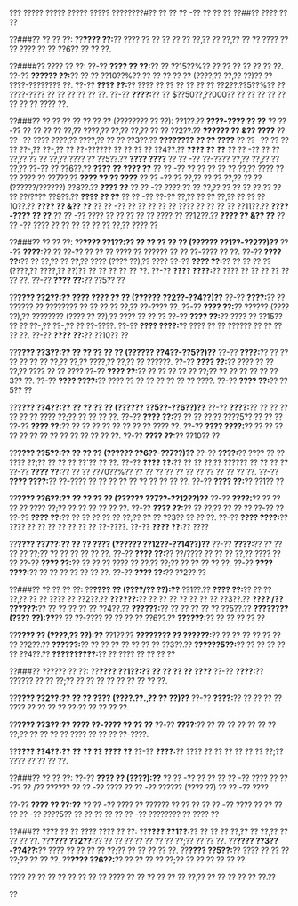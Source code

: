 ??? ????? ????? ????? ????? ????????#?? ?? ?? ?? -?? ?? ?? ??
??##?? ???? ?? ??

??###?? ?? ?? ??:
??**???? ??:**?? ???? ?? ?? ?? ?? ?? ??,?? ?? ??,?? ?? ?? ???? ?? ?? ???? ?? ?? ??6?? ?? ?? ??.

??####?? ???? ?? ??:
??-?? **???? ?? ??:**?? ?? ??15??%?? ?? ?? ?? ?? ?? ?? ??.
??-?? **?????? ??:**?? ?? ?? ??10??%?? ?? ?? ?? ?? ?? (????,?? ??,?? ??)?? ?? ????-???????? ??.
??-?? **???? ??:**?? ???? ?? ?? ?? ?? ?? ?? ??2??.??5??%?? ?? ????-???? ?? ?? ?? ?? ?? ??.
??-?? **????:**?? ?? $??50??,??000?? ?? ?? ?? ?? ?? ?? ?? ?? ???? ??.

??###?? ?? ?? ?? ?? ?? ?? ?? (???????? ?? ??):
??1??.?? **????-???? ?? ??**
??  ?? -?? ?? ?? ?? ?? ??,?? ????,?? ??,?? ??,?? ?? ??
??2??.?? **?????? ?? &?? ????**
??  ?? -?? ???? ????,?? ????,?? ?? ??
??3??.?? **???????? ?? ?? ????**
??  ?? -?? ?? ?? ?? ??-,?? ??-,?? ?? ??-?????? ?? ?? ?? ??
??4??.?? **???? ?? ??**
??  ?? -?? ?? ?? ??,?? ?? ?? ??,?? ???? ??
??5??.?? **???? ????**
??  ?? -?? ??-???? ??,?? ??,?? ?? ??,?? ??-?? ??
??6??.?? **???? ?? ???? ??**
??  ?? -?? ?? ?? ?? ?? ?? ??,?? ???? ?? ?? ???? ??
??7??.?? **???? ?? ?? ????**
??  ?? -?? ?? ??,?? ?? ?? ??,?? ?? ?? (??????/??????)
??8??.?? **???? ??**
??  ?? -?? ???? ?? ?? ??,?? ?? ?? ?? ?? ?? ?? ?? ??/????
??9??.?? **???? ?? ??**
??  ?? -?? ??-?? ??,?? ?? ?? ??,?? ?? ??
??10??.?? **???? ?? &?? ??**
??   ?? -?? ?? ?? ?? ?? ?? ???? ?? ?? ?? ??
??11??.?? **????-???? ?? ??**
??   ?? -?? ???? ?? ?? ?? ?? ?? ???? ??
??12??.?? **???? ?? &?? ??**
??   ?? -?? ???? ?? ?? ?? ?? ?? ?? ??,?? ???? ??

??###?? ?? ?? ??:
??**???? ??1??:?? ?? ?? ?? ?? ?? (?????? ??1??-??2??)??**
??-?? **????:**?? ?? ??-?? ?? ?? ?? ???? ?? ?????? ?? ?? ??-???? ?? ??.
??-?? **???? ??:**?? ?? ??,?? ?? ??,?? ???? (???? ??),?? ????
??-?? **???? ??:**?? ?? ?? ?? ?? (????,?? ????,?? ??)?? ?? ?? ?? ?? ?? ??.
??-?? **???? ????:**?? ???? ?? ?? ?? ?? ?? ?? ??.
??-?? **???? ??:**?? ??5?? ??

??**???? ??2??:?? ???? ???? ?? ?? (?????? ??2??-??4??)??**
??-?? **????:**?? ?? ?????? ?? ???????? ?? ?? ?? ?? ??,?? ??-???? ??.
??-?? **???? ??:**?? ?????? (???? ??),?? ???????? (???? ?? ??),?? ???? ?? ?? ??
??-?? **???? ??:**?? ???? ?? ??15?? ?? ?? ??-,?? ??-,?? ?? ??-????.
??-?? **???? ????:**?? ???? ?? ?? ?????? ?? ?? ?? ?? ??.
??-?? **???? ??:**?? ??10?? ??

??**???? ??3??:?? ?? ?? ?? ?? ?? (?????? ??4??-??5??)??**
??-?? **????:**?? ?? ?? ?? ?? ?? ?? ??,?? ??,?? ????,?? ??,?? ?? ??????.
??-?? **???? ??:**?? ???? ?? ?? ??,?? ???? ?? ?? ????
??-?? **???? ??:**?? ?? ?? ?? ?? ?? ??;?? ?? ?? ?? ?? ?? ??3?? ??.
??-?? **???? ????:**?? ???? ?? ?? ?? ?? ?? ?? ?? ????.
??-?? **???? ??:**?? ??5?? ??

??**???? ??4??:?? ?? ?? ?? ?? (?????? ??5??-??6??)??**
??-?? **????:**?? ?? ?? ?? ?? ?? ?? ???? ??;?? ?? ?? ?? ??.
??-?? **???? ??:**?? ?? ?? ??,?? ????5?? ?? ?? ??
??-?? **???? ??:**?? ?? ?? ?? ?? ?? ?? ?? ?? ???? ??.
??-?? **???? ????:**?? ?? ?? ?? ?? ?? ?? ?? ?? ?? ?? ?? ?? ?? ??.
??-?? **???? ??:**?? ??10?? ??

??**???? ??5??:?? ?? ?? ?? (?????? ??6??-??7??)??**
??-?? **????:**?? ???? ?? ?? ???? ??;?? ?? ?? ?? ??'?? ?? ??.
??-?? **???? ??:**?? ?? ?? ??,?? ?????? ?? ?? ?? ??
??-?? **???? ??:**?? ?? ?? ??70??%?? ?? ?? ?? ?? ?? ?? ?? ?? ?? ?? ?? ??.
??-?? **???? ????:**?? ??-???? ?? ?? ?? ?? ?? ?? ?? ?? ?? ??.
??-?? **???? ??:**?? ??1?? ??

??**???? ??6??:?? ?? ?? ?? ?? (?????? ??7??-??12??)??**
??-?? **????:**?? ?? ?? ?? ?? ???? ??;?? ?? ?? ?? ?? ?? ??.
??-?? **???? ??:**?? ?? ??,?? ?? ?? ?? ??-?? ??
??-?? **???? ??:**?? ?? ?? ?? ?? ?? ??;?? ?? ?? ??3?? ?? ?? ??.
??-?? **???? ????:**?? ???? ?? ?? ?? ?? ?? ?? ?? ??-????.
??-?? **???? ??:**?? ????

??**???? ??7??:?? ?? ?? ???? (?????? ??12??-??14??)??**
??-?? **????:**?? ?? ?? ?? ?? ??;?? ?? ?? ?? ?? ?? ??.
??-?? **???? ??:**?? ??/???? ?? ?? ?? ??,?? ???? ?? ??
??-?? **???? ??:**?? ?? ?? ?? ???? ?? ??.?? ??;?? ?? ?? ?? ?? ??.
??-?? **???? ????:**?? ?? ?? ?? ?? ?? ?? ??.
??-?? **???? ??:**?? ??2?? ??

??###?? ?? ?? ?? ??:
??**???? ?? (????/?? ??):??**
??1??.?? **???? ??:**?? ?? ?? ??,?? ?? ?? ???? ??
??2??.?? **??????:**?? ?? ?? ?? ?? ?? ?? ??
??3??.?? **???? /?? ??????:**?? ?? ?? ?? ?? ??
??4??.?? **??????:**?? ?? ?? ?? ?? ??
??5??.?? **???????? (???? ??):??**?? ?? ??-???? ?? ?? ?? ??
??6??.?? **??????:**?? ?? ?? ?? ?? ??

??**???? ?? (????,?? ??):??**
??1??.?? **???????? ?? ??????:**?? ?? ?? ?? ?? ?? ?? ??
??2??.?? **??????:**?? ?? ?? ?? ?? ?? ?? ??
??3??.?? **??????5??:**?? ?? ?? ?? ?? ??
??4??.?? **??????????:**?? ?? ???? ?? ?? ?? ??

??###?? ?????? ?? ??:
??**???? ??1??:?? ?? ?? ?? ?? ????**
??-?? **????:**?? ?????? ?? ?? ??;?? ?? ?? ?? ?? ?? ?? ?? ?? ??.

??**???? ??2??:?? ?? ?? ???? (????.??.,?? ?? ??)??**
??-?? **????:**?? ?? ?? ?? ?? ???? ?? ?? ?? ?? ??;?? ?? ?? ?? ??.

??**???? ??3??:?? ???? ??-???? ?? ?? ??**
??-?? **????:**?? ?? ?? ?? ?? ?? ?? ?? ??;?? ?? ?? ?? ?? ???? ?? ?? ?? ??-????.

??**???? ??4??:?? ?? ?? ?? ???? ??**
??-?? **????:**?? ???? ?? ?? ?? ?? ?? ?? ??;?? ???? ?? ?? ?? ??.

??###?? ?? ?? ??:
??-?? **???? ?? (????):??**
?? ?? -?? ?? ??
?? ?? -?? ????
?? ?? -?? ?? /?? ??????
?? ?? -?? ????
?? ?? -?? ?????? (???? ??)
?? ?? -?? ????

??-?? **???? ?? ??:??**
?? ?? -?? ???? ?? ?????? ?? ?? ??
?? ?? -?? ???? ?? ?? ??
?? ?? -?? ????5?? ?? ?? ?? ??
?? ?? -?? ???????? ?? ???? ??

??###?? ???? ?? ?? ???? ???? ?? ??:
??**???? ??1??:**?? ?? ?? ?? ??,?? ?? ??,?? ?? ?? ?? ??.
??**???? ??2??:**?? ?? ?? ?? ?? ?? ?? ?? ??;?? ?? ?? ??.
??**???? ??3??-??4??:**?? ???? ?? ?? ?? ?? ??;?? ?? ?? ?? ?? ??.
??**???? ??5??:**?? ???? ?? ?? ?? ??;?? ?? ?? ??.
??**???? ??6??:**?? ?? ?? ?? ?? ??;?? ?? ?? ?? ?? ?? ??.

???? ?? ?? ?? ?? ?? ?? ?? ?? ???? ?? ?? ?? ?? ?? ?? ??,?? ?? ?? ?? ?? ?? ??.??

??